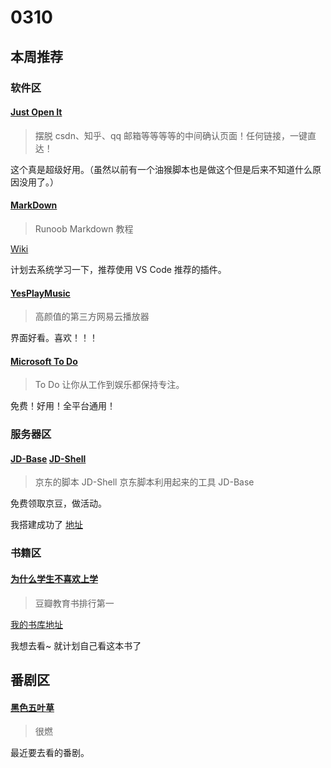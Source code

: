 # 0310

## 本周推荐

### 软件区

#### [Just Open It](https://github.com/elegantYU/just-open-it)

> 摆脱 csdn、知乎、qq 邮箱等等等等的中间确认页面！任何链接，一键直达！

这个真是超级好用。（虽然以前有一个油猴脚本也是做这个但是后来不知道什么原因没用了。）

#### [MarkDown](https://www.runoob.com/markdown/md-tutorial.html)

> Runoob Markdown 教程

[Wiki](https://zh.wikipedia.org/wiki/Markdown)

计划去系统学习一下，推荐使用 VS Code 推荐的插件。

#### [YesPlayMusic](https://github.com/qier222/YesPlayMusic)

> 高颜值的第三方网易云播放器

界面好看。喜欢！！！

#### [Microsoft To Do](https://todo.microsoft.com/tasks/)

> To Do 让你从工作到娱乐都保持专注。

免费！好用！全平台通用！

### 服务器区

#### [JD-Base](https://github.com/dockere/jd-base) [JD-Shell](https://github.com/lan-tianxiang/jd_shell)

> 京东的脚本 JD-Shell 京东脚本利用起来的工具 JD-Base

免费领取京豆，做活动。

我搭建成功了 [地址](https://jd.diycat.top)

### 书籍区

#### [为什么学生不喜欢上学](https://book.douban.com/subject/4864832/)

> 豆瓣教育书排行第一

[我的书库地址](https://book.diycat.top/read/14/epub)

我想去看~ 就计划自己看这本书了

## 番剧区

#### [黑色五叶草](https://www.bilibili.com/bangumi/media/md6422/)

> 很燃

最近要去看的番剧。


